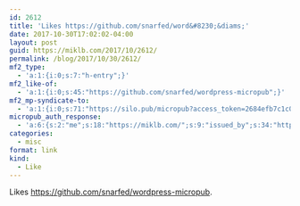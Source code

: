 ```yaml
---
id: 2612
title: 'Likes https://github.com/snarfed/word&#8230;&diams;'
date: 2017-10-30T17:02:02-04:00
layout: post
guid: https://miklb.com/2017/10/2612/
permalink: /blog/2017/10/30/2612/
mf2_type:
  - 'a:1:{i:0;s:7:"h-entry";}'
mf2_like-of:
  - 'a:1:{i:0;s:45:"https://github.com/snarfed/wordpress-micropub";}'
mf2_mp-syndicate-to:
  - 'a:1:{i:0;s:71:"https://silo.pub/micropub?access_token=2684efb7c1c00a92a6e08c2bcd1fc2c6";}'
micropub_auth_response:
  - 'a:6:{s:2:"me";s:18:"https://miklb.com/";s:9:"issued_by";s:34:"https://tokens.indieauth.com/token";s:9:"client_id";s:27:"http://cweiske.de/shpub.htm";s:9:"issued_at";s:10:"1493939659";s:5:"scope";s:6:"create";s:5:"nonce";s:9:"430847497";}'
categories:
  - misc
format: link
kind:
  - Like
---
```

<p>Likes <a class="u-like-of" href="https://github.com/snarfed/wordpress-micropub">https://github.com/snarfed/wordpress-micropub</a>.</p>